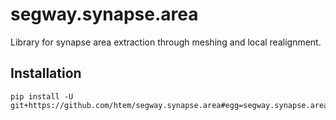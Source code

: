 # segway.synapse.area

Library for synapse area extraction through meshing and local realignment.

## Installation
```
pip install -U git+https://github.com/htem/segway.synapse.area#egg=segway.synapse.area
```
